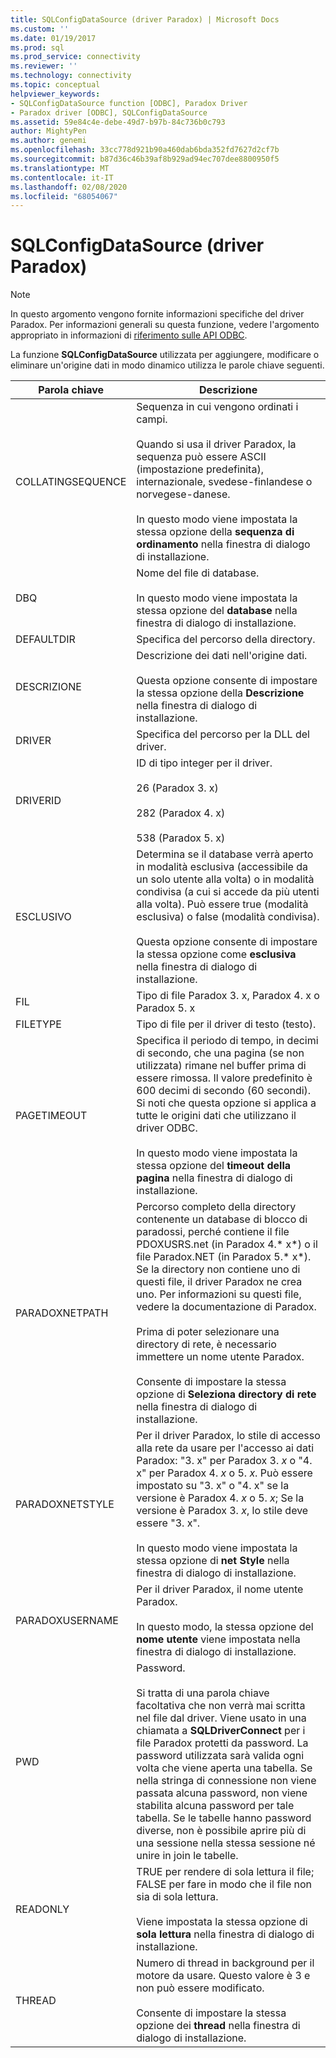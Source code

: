 ```yaml
---
title: SQLConfigDataSource (driver Paradox) | Microsoft Docs
ms.custom: ''
ms.date: 01/19/2017
ms.prod: sql
ms.prod_service: connectivity
ms.reviewer: ''
ms.technology: connectivity
ms.topic: conceptual
helpviewer_keywords:
- SQLConfigDataSource function [ODBC], Paradox Driver
- Paradox driver [ODBC], SQLConfigDataSource
ms.assetid: 59e84c4e-debe-49d7-b97b-84c736b0c793
author: MightyPen
ms.author: genemi
ms.openlocfilehash: 33cc778d921b90a460dab6bda352fd7627d2cf7b
ms.sourcegitcommit: b87d36c46b39af8b929ad94ec707dee8800950f5
ms.translationtype: MT
ms.contentlocale: it-IT
ms.lasthandoff: 02/08/2020
ms.locfileid: "68054067"
---
```

# <a name="sqlconfigdatasource-paradox-driver"></a>SQLConfigDataSource (driver Paradox)
> [!NOTE]  
>  In questo argomento vengono fornite informazioni specifiche del driver Paradox. Per informazioni generali su questa funzione, vedere l'argomento appropriato in informazioni di [riferimento sulle API ODBC](../../odbc/reference/syntax/odbc-api-reference.md).  
  
 La funzione **SQLConfigDataSource** utilizzata per aggiungere, modificare o eliminare un'origine dati in modo dinamico utilizza le parole chiave seguenti.  
  
|Parola chiave|Descrizione|  
|-------------|-----------------|  
|COLLATINGSEQUENCE|Sequenza in cui vengono ordinati i campi.<br /><br /> Quando si usa il driver Paradox, la sequenza può essere ASCII (impostazione predefinita), internazionale, svedese-finlandese o norvegese-danese.<br /><br /> In questo modo viene impostata la stessa opzione della **sequenza di ordinamento** nella finestra di dialogo di installazione.|  
|DBQ|Nome del file di database.<br /><br /> In questo modo viene impostata la stessa opzione del **database** nella finestra di dialogo di installazione.|  
|DEFAULTDIR|Specifica del percorso della directory.|  
|DESCRIZIONE|Descrizione dei dati nell'origine dati.<br /><br /> Questa opzione consente di impostare la stessa opzione della **Descrizione** nella finestra di dialogo di installazione.|  
|DRIVER|Specifica del percorso per la DLL del driver.|  
|DRIVERID|ID di tipo integer per il driver.<br /><br /> 26 (Paradox 3. x)<br /><br /> 282 (Paradox 4. x)<br /><br /> 538 (Paradox 5. x)|  
|ESCLUSIVO|Determina se il database verrà aperto in modalità esclusiva (accessibile da un solo utente alla volta) o in modalità condivisa (a cui si accede da più utenti alla volta). Può essere true (modalità esclusiva) o false (modalità condivisa).<br /><br /> Questa opzione consente di impostare la stessa opzione come **esclusiva** nella finestra di dialogo di installazione.|  
|FIL|Tipo di file Paradox 3. x, Paradox 4. x o Paradox 5. x|  
|FILETYPE|Tipo di file per il driver di testo (testo).|  
|PAGETIMEOUT|Specifica il periodo di tempo, in decimi di secondo, che una pagina (se non utilizzata) rimane nel buffer prima di essere rimossa. Il valore predefinito è 600 decimi di secondo (60 secondi). Si noti che questa opzione si applica a tutte le origini dati che utilizzano il driver ODBC.<br /><br /> In questo modo viene impostata la stessa opzione del **timeout della pagina** nella finestra di dialogo di installazione.|  
|PARADOXNETPATH|Percorso completo della directory contenente un database di blocco di paradossi, perché contiene il file PDOXUSRS.net (in Paradox 4.* x*) o il file Paradox.NET (in Paradox 5.* x*). Se la directory non contiene uno di questi file, il driver Paradox ne crea uno. Per informazioni su questi file, vedere la documentazione di Paradox.<br /><br /> Prima di poter selezionare una directory di rete, è necessario immettere un nome utente Paradox.<br /><br /> Consente di impostare la stessa opzione di **Seleziona directory di rete** nella finestra di dialogo di installazione.|  
|PARADOXNETSTYLE|Per il driver Paradox, lo stile di accesso alla rete da usare per l'accesso ai dati Paradox: "3. x" per Paradox 3. *x* o "4. x" per Paradox 4. *x* o 5. *x*. Può essere impostato su "3. x" o "4. x" se la versione è Paradox 4. *x* o 5. *x*; Se la versione è Paradox 3. *x*, lo stile deve essere "3. x".<br /><br /> In questo modo viene impostata la stessa opzione di **net Style** nella finestra di dialogo di installazione.|  
|PARADOXUSERNAME|Per il driver Paradox, il nome utente Paradox.<br /><br /> In questo modo, la stessa opzione del **nome utente** viene impostata nella finestra di dialogo di installazione.|  
|PWD|Password.<br /><br /> Si tratta di una parola chiave facoltativa che non verrà mai scritta nel file dal driver. Viene usato in una chiamata a **SQLDriverConnect** per i file Paradox protetti da password. La password utilizzata sarà valida ogni volta che viene aperta una tabella. Se nella stringa di connessione non viene passata alcuna password, non viene stabilita alcuna password per tale tabella. Se le tabelle hanno password diverse, non è possibile aprire più di una sessione nella stessa sessione né unire in join le tabelle.|  
|READONLY|TRUE per rendere di sola lettura il file; FALSE per fare in modo che il file non sia di sola lettura.<br /><br /> Viene impostata la stessa opzione di **sola lettura** nella finestra di dialogo di installazione.|  
|THREAD|Numero di thread in background per il motore da usare. Questo valore è 3 e non può essere modificato.<br /><br /> Consente di impostare la stessa opzione dei **thread** nella finestra di dialogo di installazione.|

